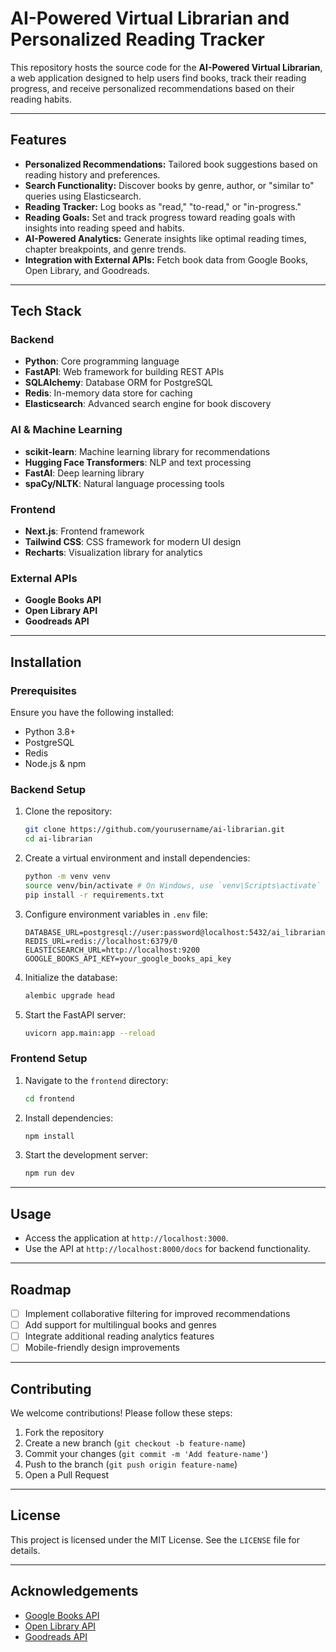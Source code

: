 # AI-Powered Virtual Librarian and Personalized Reading Tracker

This repository hosts the source code for the **AI-Powered Virtual Librarian**, a web application designed to help users find books, track their reading progress, and receive personalized recommendations based on their reading habits.

---

## Features
- **Personalized Recommendations:** Tailored book suggestions based on reading history and preferences.
- **Search Functionality:** Discover books by genre, author, or "similar to" queries using Elasticsearch.
- **Reading Tracker:** Log books as "read," "to-read," or "in-progress."
- **Reading Goals:** Set and track progress toward reading goals with insights into reading speed and habits.
- **AI-Powered Analytics:** Generate insights like optimal reading times, chapter breakpoints, and genre trends.
- **Integration with External APIs:** Fetch book data from Google Books, Open Library, and Goodreads.

---

## Tech Stack

### Backend
- **Python**: Core programming language
- **FastAPI**: Web framework for building REST APIs
- **SQLAlchemy**: Database ORM for PostgreSQL
- **Redis**: In-memory data store for caching
- **Elasticsearch**: Advanced search engine for book discovery

### AI & Machine Learning
- **scikit-learn**: Machine learning library for recommendations
- **Hugging Face Transformers**: NLP and text processing
- **FastAI**: Deep learning library
- **spaCy/NLTK**: Natural language processing tools

### Frontend
- **Next.js**: Frontend framework
- **Tailwind CSS**: CSS framework for modern UI design
- **Recharts**: Visualization library for analytics

### External APIs
- **Google Books API**
- **Open Library API**
- **Goodreads API**

---

## Installation

### Prerequisites
Ensure you have the following installed:
- Python 3.8+
- PostgreSQL
- Redis
- Node.js & npm

### Backend Setup
1. Clone the repository:
   ```bash
   git clone https://github.com/yourusername/ai-librarian.git
   cd ai-librarian
   ```

2. Create a virtual environment and install dependencies:
   ```bash
   python -m venv venv
   source venv/bin/activate # On Windows, use `venv\Scripts\activate`
   pip install -r requirements.txt
   ```

3. Configure environment variables in `.env` file:
   ```env
   DATABASE_URL=postgresql://user:password@localhost:5432/ai_librarian
   REDIS_URL=redis://localhost:6379/0
   ELASTICSEARCH_URL=http://localhost:9200
   GOOGLE_BOOKS_API_KEY=your_google_books_api_key
   ```

4. Initialize the database:
   ```bash
   alembic upgrade head
   ```

5. Start the FastAPI server:
   ```bash
   uvicorn app.main:app --reload
   ```

### Frontend Setup
1. Navigate to the `frontend` directory:
   ```bash
   cd frontend
   ```

2. Install dependencies:
   ```bash
   npm install
   ```

3. Start the development server:
   ```bash
   npm run dev
   ```

---

## Usage
- Access the application at `http://localhost:3000`.
- Use the API at `http://localhost:8000/docs` for backend functionality.

---

## Roadmap
- [ ] Implement collaborative filtering for improved recommendations
- [ ] Add support for multilingual books and genres
- [ ] Integrate additional reading analytics features
- [ ] Mobile-friendly design improvements

---

## Contributing
We welcome contributions! Please follow these steps:
1. Fork the repository
2. Create a new branch (`git checkout -b feature-name`)
3. Commit your changes (`git commit -m 'Add feature-name'`)
4. Push to the branch (`git push origin feature-name`)
5. Open a Pull Request

---

## License
This project is licensed under the MIT License. See the `LICENSE` file for details.

---

## Acknowledgements
- [Google Books API](https://developers.google.com/books/docs/v1/getting_started)
- [Open Library API](https://openlibrary.org/developers/api)
- [Goodreads API](https://www.goodreads.com/api)

